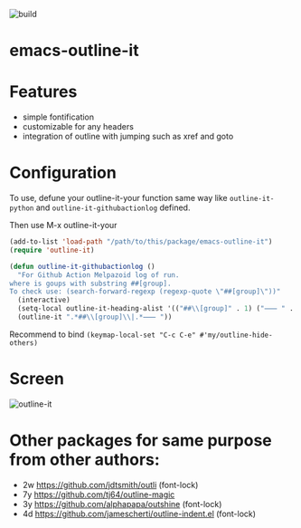 ![build](https://github.com/Anoncheg1/emacs-outline-it/workflows/melpazoid/badge.svg)

# emacs-outline-it

# Features
- simple fontification
- customizable for any headers
- integration of outline with jumping such as xref and goto

# Configuration
To use, defune your outline-it-your function same way like ```outline-it-python``` and ```outline-it-githubactionlog``` defined.

Then use M-x outline-it-your

```lisp
(add-to-list 'load-path "/path/to/this/package/emacs-outline-it")
(require 'outline-it)

(defun outline-it-githubactionlog ()
  "For Github Action Melpazoid log of run.
where is goups with substring ##[group].
To check use: (search-forward-regexp (regexp-quote \"##[group]\"))"
  (interactive)
  (setq-local outline-it-heading-alist '(("##\\[group]" . 1) ("⸺ " . 2)))
  (outline-it ".*##\\[group]\\|.*⸺ "))

```


Recommend to bind ```(keymap-local-set "C-c C-e" #'my/outline-hide-others)```
# Screen

![outline-it](https://raw.githubusercontent.com/Anoncheg1/public-share/main/outline-it.png)

# Other packages for same purpose from other authors:
- 2w https://github.com/jdtsmith/outli (font-lock)
- 7y https://github.com/tj64/outline-magic
- 3y https://github.com/alphapapa/outshine (font-lock)
- 4d https://github.com/jamescherti/outline-indent.el (font-lock)
